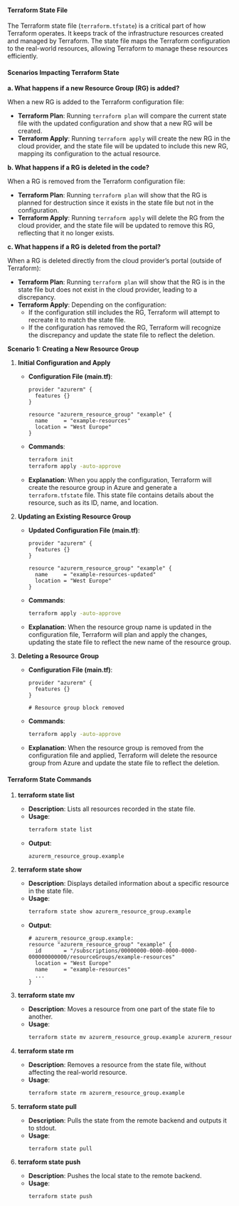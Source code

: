 #### Terraform State File

The Terraform state file (`terraform.tfstate`) is a critical part of how Terraform operates. It keeps track of the infrastructure resources created and managed by Terraform. The state file maps the Terraform configuration to the real-world resources, allowing Terraform to manage these resources efficiently.

#### Scenarios Impacting Terraform State

**a. What happens if a new Resource Group (RG) is added?**

When a new RG is added to the Terraform configuration file:
- **Terraform Plan**: Running `terraform plan` will compare the current state file with the updated configuration and show that a new RG will be created.
- **Terraform Apply**: Running `terraform apply` will create the new RG in the cloud provider, and the state file will be updated to include this new RG, mapping its configuration to the actual resource.

**b. What happens if a RG is deleted in the code?**

When a RG is removed from the Terraform configuration file:
- **Terraform Plan**: Running `terraform plan` will show that the RG is planned for destruction since it exists in the state file but not in the configuration.
- **Terraform Apply**: Running `terraform apply` will delete the RG from the cloud provider, and the state file will be updated to remove this RG, reflecting that it no longer exists.

**c. What happens if a RG is deleted from the portal?**

When a RG is deleted directly from the cloud provider’s portal (outside of Terraform):
- **Terraform Plan**: Running `terraform plan` will show that the RG is in the state file but does not exist in the cloud provider, leading to a discrepancy.
- **Terraform Apply**: Depending on the configuration:
  - If the configuration still includes the RG, Terraform will attempt to recreate it to match the state file.
  - If the configuration has removed the RG, Terraform will recognize the discrepancy and update the state file to reflect the deletion.


**Scenario 1: Creating a New Resource Group**

1. **Initial Configuration and Apply**
    - **Configuration File (main.tf)**:
      ```hcl
      provider "azurerm" {
        features {}
      }

      resource "azurerm_resource_group" "example" {
        name     = "example-resources"
        location = "West Europe"
      }
      ```

    - **Commands**:
      ```bash
      terraform init
      terraform apply -auto-approve
      ```

    - **Explanation**:
      When you apply the configuration, Terraform will create the resource group in Azure and generate a `terraform.tfstate` file. This state file contains details about the resource, such as its ID, name, and location.

2. **Updating an Existing Resource Group**
    - **Updated Configuration File (main.tf)**:
      ```hcl
      provider "azurerm" {
        features {}
      }

      resource "azurerm_resource_group" "example" {
        name     = "example-resources-updated"
        location = "West Europe"
      }
      ```

    - **Commands**:
      ```bash
      terraform apply -auto-approve
      ```

    - **Explanation**:
      When the resource group name is updated in the configuration file, Terraform will plan and apply the changes, updating the state file to reflect the new name of the resource group.

3. **Deleting a Resource Group**
    - **Configuration File (main.tf)**:
      ```hcl
      provider "azurerm" {
        features {}
      }

      # Resource group block removed
      ```

    - **Commands**:
      ```bash
      terraform apply -auto-approve
      ```

    - **Explanation**:
      When the resource group is removed from the configuration file and applied, Terraform will delete the resource group from Azure and update the state file to reflect the deletion.

#### Terraform State Commands

1. **terraform state list**
   - **Description**: Lists all resources recorded in the state file.
   - **Usage**:
     ```bash
     terraform state list
     ```
   - **Output**:
     ```
     azurerm_resource_group.example
     ```

2. **terraform state show <resource>**
   - **Description**: Displays detailed information about a specific resource in the state file.
   - **Usage**:
     ```bash
     terraform state show azurerm_resource_group.example
     ```
   - **Output**:
     ```
     # azurerm_resource_group.example:
     resource "azurerm_resource_group" "example" {
       id       = "/subscriptions/00000000-0000-0000-0000-000000000000/resourceGroups/example-resources"
       location = "West Europe"
       name     = "example-resources"
       ...
     }
     ```

3. **terraform state mv <source> <destination>**
   - **Description**: Moves a resource from one part of the state file to another.
   - **Usage**:
     ```bash
     terraform state mv azurerm_resource_group.example azurerm_resource_group.example_new
     ```

4. **terraform state rm <resource>**
   - **Description**: Removes a resource from the state file, without affecting the real-world resource.
   - **Usage**:
     ```bash
     terraform state rm azurerm_resource_group.example
     ```

5. **terraform state pull**
   - **Description**: Pulls the state from the remote backend and outputs it to stdout.
   - **Usage**:
     ```bash
     terraform state pull
     ```

6. **terraform state push**
   - **Description**: Pushes the local state to the remote backend.
   - **Usage**:
     ```bash
     terraform state push
     ```

